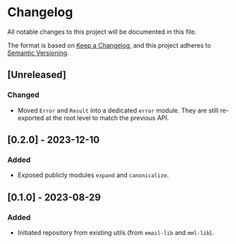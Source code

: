 # Changelog

All notable changes to this project will be documented in this file.

The format is based on [Keep a Changelog](https://keepachangelog.com/en/1.0.0/),
and this project adheres to [Semantic Versioning](https://semver.org/spec/v2.0.0.html).

## [Unreleased]

### Changed

- Moved `Error` and `Result` into a dedicated `error` module. They are still re-exported at the root level to match the previous API.

## [0.2.0] - 2023-12-10

### Added

- Exposed publicly modules `expand` and `canonicalize`.

## [0.1.0] - 2023-08-29

### Added

- Initiated repository from existing utils (from `email-lib` and `mml-lib`).

